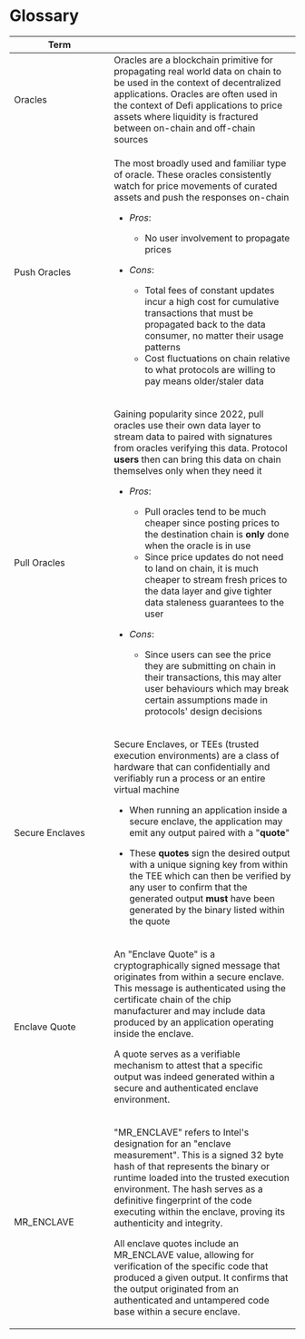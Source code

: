 # Glossary

<table data-header-hidden><thead><tr><th width="160">Term</th><th></th></tr></thead><tbody><tr><td>Oracles</td><td>Oracles are a blockchain primitive for propagating real world data on chain to be used in the context of decentralized applications. Oracles are often used in the context of Defi applications to price assets where liquidity is fractured between on-chain and off-chain sources</td></tr><tr><td>Push Oracles</td><td><p>The most broadly used and familiar type of oracle. These oracles consistently watch for price movements of curated assets and push the responses on-chain</p><ul><li><p><em>Pros</em>:</p><ul><li>No user involvement to propagate prices</li></ul></li><li><p><em>Cons</em>:</p><ul><li>Total fees of constant updates incur a high cost for cumulative transactions that must be propagated back to the data consumer, no matter their usage patterns</li><li>Cost fluctuations on chain relative to what protocols are willing to pay means older/staler data</li></ul></li></ul></td></tr><tr><td>Pull Oracles</td><td><p>Gaining popularity since 2022, pull oracles use their own data layer to stream data to paired with signatures from oracles verifying this data.  Protocol <strong>users</strong> then can bring this data on chain themselves only when they need it</p><ul><li><p><em>Pros</em>:</p><ul><li>Pull oracles tend to be much cheaper since posting prices to the destination chain is <strong>only</strong> done when the oracle is in use</li><li>Since price updates do not need to land on chain, it is much cheaper to stream fresh prices to the data layer and give tighter data staleness guarantees to the user</li></ul></li></ul><ul><li><p><em>Cons</em>:</p><ul><li>Since users can see the price they are submitting on chain in their transactions, this may alter user behaviours which may break certain assumptions made in protocols' design decisions</li></ul></li></ul></td></tr><tr><td>Secure Enclaves</td><td><p>Secure Enclaves, or TEEs (trusted execution environments) are a class of hardware that can confidentially and verifiably run a process or an entire virtual machine</p><ul><li>When running an application inside a secure enclave, the application may emit any output paired with a "<strong>quote</strong>"</li></ul><ul><li>These <strong>quotes</strong> sign the desired output with a unique signing key from within the TEE which can then be verified by any user to confirm that the generated output <strong>must</strong> have been generated by the binary listed within the quote</li></ul></td></tr><tr><td>Enclave Quote</td><td><p>An "Enclave Quote" is a cryptographically signed message that originates from within a secure enclave. This message is authenticated using the certificate chain of the chip manufacturer and may include data produced by an application operating inside the enclave.</p><p></p><p>A quote serves as a verifiable mechanism to attest that a specific output was indeed generated within a secure and authenticated enclave environment.</p></td></tr><tr><td>MR_ENCLAVE</td><td><p>"MR_ENCLAVE" refers to Intel's designation for an "enclave measurement".  This is a signed 32 byte hash of that represents the binary or runtime loaded into the trusted execution environment. The hash serves as a definitive fingerprint of the code executing within the enclave, proving its authenticity and integrity.</p><p></p><p>All enclave quotes include an MR_ENCLAVE value, allowing for verification of the specific code that produced a given output. It confirms that the output originated from an authenticated and untampered code base within a secure enclave.</p></td></tr></tbody></table>
